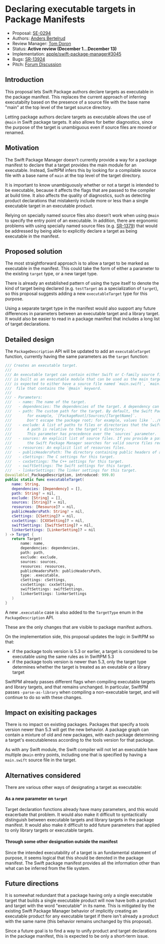 # Declaring executable targets in Package Manifests

* Proposal: [SE-0294](0294-package-executable-targets.md)
* Authors: [Anders Bertelrud](https://github.com/abertelrud)
* Review Manager: [Tom Doron](https://github.com/tomerd)
* Status: **Active review (December 1...December 13)**
* Implementation: [apple/swift-package-manager#3045](https://github.com/apple/swift-package-manager/pull/3045)
* Bugs: [SR-13924](https://bugs.swift.org/browse/SR-13924)
* Pitch: [Forum Discussion](https://forums.swift.org/t/pitch-ability-to-declare-executable-targets-in-swiftpm-manifests-to-support-main/41968)

## Introduction

This proposal lets Swift Package authors declare targets as executable in the
package manifest. This replaces the current approach of inferring executabilty
based on the presence of a source file with the base name "main" at the top
level of the target source directory.

Letting package authors declare targets as executable allows the use of `@main`
in Swift package targets. It also allows for better diagnostics, since the
purpose of the target is unambiguous even if source files are moved or renamed.

## Motivation

The Swift Package Manager doesn’t currently provide a way for a package manifest
to declare that a target provides the main module for an executable. Instead,
SwiftPM infers this by looking for a compilable source file with a base name of
`main` at the top level of the target directory.

It is important to know unambiguously whether or not a target is intended to be
executable, because it affects the flags that are passed to the compiler at
build time. It also affects the quality of diagnostics, such as detecting
product declarations that mistakenly include more or less than a single
executable target in an executable product.

Relying on specially named source files also doesn’t work when using `@main` to
specify the entry point of an executable. In addition, there are ergonomic
problems with using specially named source files (e.g.
[SR-1379](https://bugs.swift.org/browse/SR-1379)) that would be addressed by
being able to explicitly declare a target as being executable in the manifest.

## Proposed solution

The most straightforward approach is to allow a target to be marked as
executable in the manifest. This could take the form of either a parameter to
the existing `target` type, or a new target type.

There is already an established pattern of using the type itself to denote the
kind of target being declared (e.g. `testTarget` as a specialization of
`target`), so this proposal suggests adding a new `executableTarget` type for
this purpose.

Using a separate target type in the manifest would also support any future
differences in parameters between an executable target and a library target.
It would also be easier to read in a package manifest that includes a long
list of target declarations.

## Detailed design

The `PackageDescription` API will be updated to add an `executableTarget`
function, currently having the same parameters as the `target` function:

```swift
/// Creates an executable target.
///
/// An executable target can contain either Swift or C-family source files, but not both. It contains code that
/// is built as an executable module that can be used as the main target of an executable product.  The target
/// is expected to either have a source file named `main.swift`, `main.m`, `main.c`, or `main.cpp`, or a source
///  file that contains the `@main` keyword.
///
/// - Parameters:
///   - name: The name of the target.
///   - dependencies: The dependencies of the target. A dependency can be another target in the package or a product from a package dependency.
///   - path: The custom path for the target. By default, the Swift Package Manager requires a target's sources to reside at predefined search paths;
///       for example, `[PackageRoot]/Sources/[TargetName]`.
///       Don't escape the package root; for example, values like `../Foo` or `/Foo` are invalid.
///   - exclude: A list of paths to files or directories that the Swift Package Manager shouldn't consider to be source or resource files.
///       A path is relative to the target's directory.
///       This parameter has precedence over the `sources` parameter.
///   - sources: An explicit list of source files. If you provide a path to a directory,
///       the Swift Package Manager searches for valid source files recursively.
///   - resources: An explicit list of resources files.
///   - publicHeadersPath: The directory containing public headers of a C-family library target.
///   - cSettings: The C settings for this target.
///   - cxxSettings: The C++ settings for this target.
///   - swiftSettings: The Swift settings for this target.
///   - linkerSettings: The linker settings for this target.
@available(_PackageDescription, introduced: 999.0)
public static func executableTarget(
   name: String,
   dependencies: [Dependency] = [],
   path: String? = nil,
   exclude: [String] = [],
   sources: [String]? = nil,
   resources: [Resource]? = nil,
   publicHeadersPath: String? = nil,
   cSettings: [CSetting]? = nil,
   cxxSettings: [CXXSetting]? = nil,
   swiftSettings: [SwiftSetting]? = nil,
   linkerSettings: [LinkerSetting]? = nil
) -> Target {
   return Target(
       name: name,
       dependencies: dependencies,
       path: path,
       exclude: exclude,
       sources: sources,
       resources: resources,
       publicHeadersPath: publicHeadersPath,
       type: .executable,
       cSettings: cSettings,
       cxxSettings: cxxSettings,
       swiftSettings: swiftSettings,
       linkerSettings: linkerSettings
   )
}
```

A new `.executable` case is also added to the `TargetType` enum in the
`PackageDescription` API.

These are the only changes that are visible to package manifest authors.

On the implementation side, this proposal updates the logic in SwiftPM so that:

- if the package tools version is 5.3 or earlier, a target is considered to be
  executable using the same rules as in SwiftPM 5.3
- if the package tools version is newer than 5.3, only the target type
  determines whether the target is treated as an exeutable or a library target

SwiftPM already passes different flags when compiling executable targets and
library targets, and that remains unchanged. In particular, SwiftPM passes
`-parse-as-library` when compiling a non-executable target, and will continue
to do so with these changes.

## Impact on exisiting packages

There is no impact on existing packages. Packages that specify a tools version
newer than 5.3 will get the new behavior. A package graph can contain a mixture
of old and new packages, with each package determining a target's executableness
according to the tools version for that package.

As with any Swift module, the Swift compiler will not let an executable have
multiple `@main` entry points, including one that is specified by having a
`main.swift` source file in the target.

## Alternatives considered

There are various other ways of designating a target as executable:

#### As a new parameter on `target`

Target declaration functions already have many parameters, and this would
exacerbate that problem. It would also make it difficult to syntactically
distinguish between executable targets and library targets in the package
manifest. It would also make it difficult to add future parameters that
applied to only library targets or executable targets.

#### Through some other designation outside the manifest

Since the intended executability of a target is an fundamental statement of
purpose, it seems logical that this should be denoted in the package manifest.
The Swift package manifest provides all the information other than what can be
inferred from the file system.

## Future directions

It is somewhat redundant that a package having only a single executable target
that builds a single executable product will now have both a product and target
with the word "executable" in its name. This is mitigated by the existing Swift
Package Manager behavior of implicitly creating an executable product for any
executable target if there isn't already a product with the same name (this
behavior remains unchanged by this proposal).

Since a future goal is to find a way to unify product and target declarations
in the package manifest, this is expected to be only a short-term issue.
